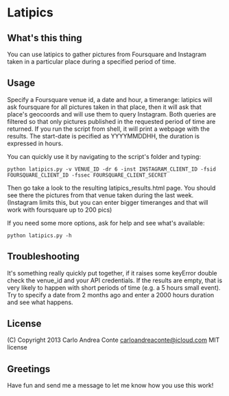 Latipics
========
What's this thing
-----------------
You can use latipics to gather pictures from Foursquare and Instagram taken in a particular place during a specified period of time.

Usage
-----
Specify a Foursquare venue id, a date and hour, a timerange: latipics will ask foursquare for all pictures taken in that place, then it will ask that place's geocoords and will use them to query Instagram. Both queries are filtered so that only pictures published in the requested period of time are returned.
If you run the script from shell, it will print a webpage with the results.
The start-date is pecified as YYYYMMDDHH, the duration is expressed in hours.

You can quickly use it by navigating to the script's folder and typing:
```
python latipics.py -v VENUE_ID -dr 6 -inst INSTAGRAM_CLIENT_ID -fsid FOURSQUARE_CLIENT_ID -fssec FOURSQUARE_CLIENT_SECRET
```
Then go take a look to the resulting latipics_results.html page. You should see there the pictures from that venue taken during the last week. (Instagram limits this, but you can enter bigger timeranges and that will work with foursquare up to 200 pics)

If you need some more options, ask for help and see what's available:
```
python latipics.py -h
```

Troubleshooting
---------------
It's something really quickly put together, if it raises some keyError double check the venue_id and your API credentials.
If the results are empty, that is very likely to happen with short periods of time (e.g. a 5 hours small event). Try to specify a date from 2 months ago and enter a 2000 hours duration and see what happens.

License
-------
(C) Copyright 2013 Carlo Andrea Conte <carloandreaconte@icloud.com> 
MIT license

Greetings
---------
Have fun and send me a message to let me know how you use this work!
